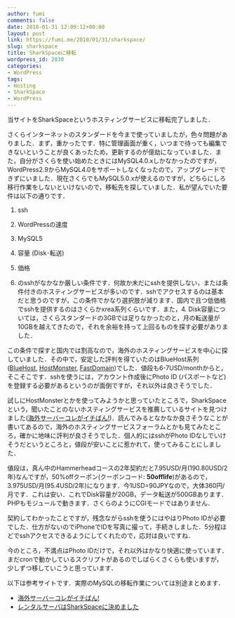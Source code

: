 ```yaml
---
author: fumi
comments: false
date: 2010-01-31 12:09:12+00:00
layout: post
link: https://fumi.me/2010/01/31/sharkspace/
slug: sharkspace
title: SharkSpaceに移転
wordpress_id: 2830
categories:
- WordPress
tags:
- Hosting
- SharkSpace
- WordPress
---
```


当サイトをSharkSpaceというホスティングサービスに移転完了しました．

さくらインターネットのスタンダードを今まで使っていましたが，色々問題がありました．まず，重かったです．特に管理画面が重く，いつまで待っても編集できないということが良くあったため，更新するのが億劫になっていました．また，自分がさくらを使い始めたときにはMySQL4.0.xしかなかったのですが，WordPress2.9からMySQL4.0をサポートしなくなったので，アップグレードできずにいました．現在さくらでもMySQL5.0.xが使えるのですが，どちらにしろ移行作業をしないといけないので，移転先を探していました．私が望んでいた要件は以下の通りです．

1. ssh
2. WordPressの速度
3. MySQL5
4. 容量 (Disk･転送)
5. 価格

1. のsshがなかなか厳しい条件です．何故か未だにsshを提供しない，または条件付きのホスティングサービスが多いのです．sshでアクセスするのは基本だと思うのですが，この条件でかなり選択肢が減ります．国内で且つ低価格でsshを提供するのはさくらかxrea系列くらいです．また，4. Disk容量については，さくらスタンダードの3GBでは足りなかったのと，月の転送量が10GBを越えてきたので，それを余裕を持って上回るものを探す必要がありました．

この条件で探すと国内では割高なので，海外のホスティングサービスを中心に探していました．その中で，安定した評判を得ていたのはBlueHost系列 ([BlueHost](http://www.bluehost.com/), [HostMonster](http://www.hostmonster.com/), [FastDomain](http://hosting.fastdomain.com/))でした．値段も6-7USD/monthからと，そこそこです．sshを使うには，アカウント作成後にPhoto ID (パスポートなど)を登録する必要があるというのが面倒ですが，それ以外は良さそうでした．

試しにHostMonsterとかを使ってみようかと思っていたところで，SharkSpaceという，聞いたことのないホスティングサービスを推薦しているサイトを見つけました([海外サーバーコレがイチばん!](http://kore1server.com/))．読んでみるとなかなか良さそうなことが書いてあるので，海外のホスティングサービスフォーラムとかも見てみたところ，確かに地味に評判が良さそうでした．個人的にはsshがPhoto IDなしでいけそうだというところと，値段が安いことに惹かれて，使ってみることにしました．

値段は，真ん中のHammerheadコースの2年契約だと7.95USD/月(190.80USD/2年)なんですが，50%offクーポン(クーポンコード: **50offlife**)があるので，3.975USD/月(95.4USD/2年)になります．今1USD=90JPYなので，大体360円/月です．これは安い．これでDisk容量が20GB，データ転送が500GBあります．PHPもモジュールで動きます．さくらのようにCGIモードではありません．

契約してわかったことですが，残念ながらsshを使うにはやはりPhoto IDが必要でした．仕方がないのでiPhoneでIDを写真に撮って，手続きしました．5分程ほどでsshアクセスできるようにしてくれたので，応対は良いですね．

今のところ，不満点はPhoto IDだけで，それ以外はかなり快適に使っています．まだcronで動かしているスクリプトがあるのでしばらくさくらも使いますが，少しずつ移していこうと思っています．

以下は参考サイトです．実際のMySQLの移転作業については別途まとめます．

* [海外サーバーコレがイチばん!](http://kore1server.com/)
* [レンタルサーバはSharkSpaceに決めました](http://waviaei.com/2009/12/21/i-am-going-to-use-sharkspace/)
